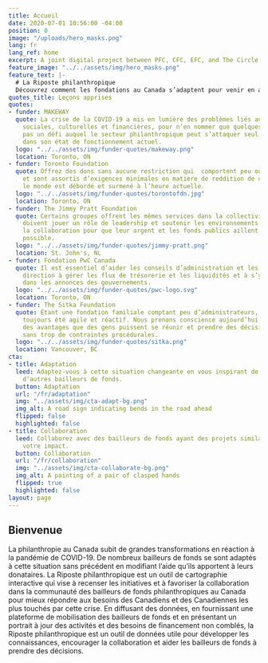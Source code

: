 ```yaml
---
title: Accueil
date: 2020-07-01 10:56:00 -04:00
position: 0
image: "/uploads/hero_masks.png"
lang: fr
lang_ref: home
excerpt: A joint digital project between PFC, CFC, EFC, and The Circle.
feature_image: "../../assets/img/hero_masks.png"
feature_text: |-
  # La Riposte philanthropique
  Découvrez comment les fondations au Canada s’adaptent pour venir en aide aux œuvres de bienfaisance et d'autres organismes durant cette crise mondiale sans précédent.
quotes_title: Leçons apprises
quotes:
- funder: MAKEWAY
  quote: La crise de la COVID-19 a mis en lumière des problèmes liés aux inégalités
    sociales, culturelles et financières, pour n’en nommer que quelques-uns. Ce n’est
    pas un défi auquel le secteur philanthropique peut s’attaquer seul, en particulier
    dans son état de fonctionnement actuel.
  logo: "../../assets/img/funder-quotes/makeway.png"
  location: Toronto, ON
- funder: Toronto Foundation
  quote: Offrez des dons sans aucune restriction qui  comportent peu ou pas d’obstacles
    et sont assortis d’exigences minimales en matière de reddition de compte. Tout
    le monde est débordé et surmené à l’heure actuelle.
  logo: "../../assets/img/funder-quotes/torontofdn.jpg"
  location: Toronto, ON
- funder: The Jimmy Pratt Foundation
  quote: Certains groupes offrent les mêmes services dans la collectivité. Les fondations
    doivent jouer un rôle de leadership et soutenir les environnements propices à
    la collaboration pour que leur argent et les fonds publics aillent le plus loin
    possible.
  logo: "../../assets/img/funder-quotes/jimmy-pratt.png"
  location: St. John's, NL
- funder: Fondation PwC Canada
  quote: Il est essentiel d’aider les conseils d’administration et les équipes de
    direction à gérer les flux de trésorerie et les liquidités et à s’y retrouver
    dans les annonces des gouvernements.
  logo: "../../assets/img/funder-quotes/pwc-logo.svg"
  location: Toronto, ON
- funder: The Sitka Foundation
  quote: Étant une fondation familiale comptant peu d’administrateurs, nous avons
    toujours été agile et réactif. Nous prenons conscience aujourd’hui plus que jamais
    des avantages que des gens puissent se réunir et prendre des décisions rapidement
    sans trop de contraintes procédurales.
  logo: "../../assets/img/funder-quotes/sitka.png"
  location: Vancouver, BC
cta:
- title: Adaptation
  leed: Adaptez-vous à cette situation changeante en vous inspirant de ce que font
    d’autres bailleurs de fonds.
  button: Adaptation
  url: "/fr/adaptation"
  img: "../assets/img/cta-adapt-bg.png"
  img_alt: A road sign indicating bends in the road ahead
  flipped: false
  highlighted: false
- title: Collaboration
  leed: Collaborez avec des bailleurs de fonds ayant des projets similaires pour décupler
    votre impact.
  button: Collaboration
  url: "/fr/collaboration"
  img: "../assets/img/cta-collaborate-bg.png"
  img_alt: A painting of a pair of clasped hands
  flipped: true
  highlighted: false
layout: page
---
```


## Bienvenue

La philanthropie au Canada subit de grandes transformations en réaction à la pandémie de COVID-19. De nombreux bailleurs de fonds se sont adaptés à cette situation sans précédent en modifiant l’aide qu’ils apportent à leurs donataires. La Riposte philanthropique est un outil de cartographie interactive qui vise à recenser les initiatives et à favoriser la collaboration dans la communauté des bailleurs de fonds philanthropiques au Canada pour mieux répondre aux besoins des Canadiens et des Canadiennes les plus touchés par cette crise. En diffusant des données, en fournissant une plateforme de mobilisation des bailleurs de fonds et en présentant un portrait à jour des activités et des besoins de financement non comblés, la Riposte philanthropique est un outil de données utile pour développer les connaissances, encourager la collaboration et aider les bailleurs de fonds à prendre des décisions.
